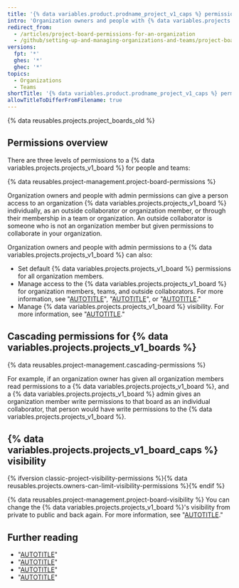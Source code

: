 ```yaml
---
title: '{% data variables.product.prodname_project_v1_caps %} permissions for an organization'
intro: 'Organization owners and people with {% data variables.projects.projects_v1_board %} admin permissions can customize who has read, write, and admin permissions to your organization’s {% data variables.projects.projects_v1_boards %}.'
redirect_from:
  - /articles/project-board-permissions-for-an-organization
  - /github/setting-up-and-managing-organizations-and-teams/project-board-permissions-for-an-organization
versions:
  fpt: '*'
  ghes: '*'
  ghec: '*'
topics:
  - Organizations
  - Teams
shortTitle: '{% data variables.product.prodname_project_v1_caps %} permissions'
allowTitleToDifferFromFilename: true
---
```


{% data reusables.projects.project_boards_old %}

## Permissions overview

There are three levels of permissions to a {% data variables.projects.projects_v1_board %} for people and teams:

{% data reusables.project-management.project-board-permissions %}

Organization owners and people with admin permissions can give a person access to an organization {% data variables.projects.projects_v1_board %} individually, as an outside collaborator or organization member, or through their membership in a team or organization. An outside collaborator is someone who is not an organization member but given permissions to collaborate in your organization.

Organization owners and people with admin permissions to a {% data variables.projects.projects_v1_board %} can also:
- Set default {% data variables.projects.projects_v1_board %} permissions for all organization members.
- Manage access to the {% data variables.projects.projects_v1_board %} for organization members, teams, and outside collaborators. For more information, see "[AUTOTITLE](/organizations/managing-access-to-your-organizations-project-boards/managing-team-access-to-an-organization-project-board)", "[AUTOTITLE](/organizations/managing-access-to-your-organizations-project-boards/managing-an-individuals-access-to-an-organization-project-board)", or "[AUTOTITLE](/organizations/managing-access-to-your-organizations-project-boards/managing-access-to-a-project-board-for-organization-members)."
- Manage {% data variables.projects.projects_v1_board %} visibility. For more information, see "[AUTOTITLE](/organizations/managing-access-to-your-organizations-project-boards/managing-access-to-a-project-board-for-organization-members)."

## Cascading permissions for {% data variables.projects.projects_v1_boards %}

{% data reusables.project-management.cascading-permissions %}

For example, if an organization owner has given all organization members read permissions to a {% data variables.projects.projects_v1_board %}, and a {% data variables.projects.projects_v1_board %} admin gives an organization member write permissions to that board as an individual collaborator, that person would have write permissions to the {% data variables.projects.projects_v1_board %}.

## {% data variables.projects.projects_v1_board_caps %} visibility

{% ifversion classic-project-visibility-permissions %}{% data reusables.projects.owners-can-limit-visibility-permissions %}{% endif %}

{% data reusables.project-management.project-board-visibility %} You can change the {% data variables.projects.projects_v1_board %}'s visibility from private to public and back again. For more information, see "[AUTOTITLE](/issues/organizing-your-work-with-project-boards/managing-project-boards/changing-project-board-visibility)."

## Further reading

- "[AUTOTITLE](/issues/organizing-your-work-with-project-boards/managing-project-boards/changing-project-board-visibility)"
- "[AUTOTITLE](/organizations/managing-access-to-your-organizations-project-boards/managing-an-individuals-access-to-an-organization-project-board)"
- "[AUTOTITLE](/organizations/managing-access-to-your-organizations-project-boards/managing-team-access-to-an-organization-project-board)"
- "[AUTOTITLE](/organizations/managing-access-to-your-organizations-project-boards/managing-access-to-a-project-board-for-organization-members)"
